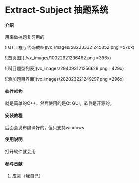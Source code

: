 # Extract-Subject 抽题系统

#### 介绍
用来做抽题复习用的 

![QT工程与代码截图](vx_images/582333321245852.png =576x)

![首页图](./vx_images/10022921236462.png =396x)

![科目题型列表](vx_images/294093121256628.png =429x)

![添加题目界面](vx_images/282023221249297.png =296x)


#### 软件架构
就是简单的C++，然后使用的是Qt GUI。软件是开源的。


#### 安装教程
后面会发布编译好的，但只支持windows

#### 使用说明
打开软件就会用 

#### 参与贡献
1. 皮豪（我自己）
